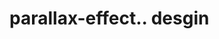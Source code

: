 # parallax-effect.. desgin                                                                                                                                                                                                                    
